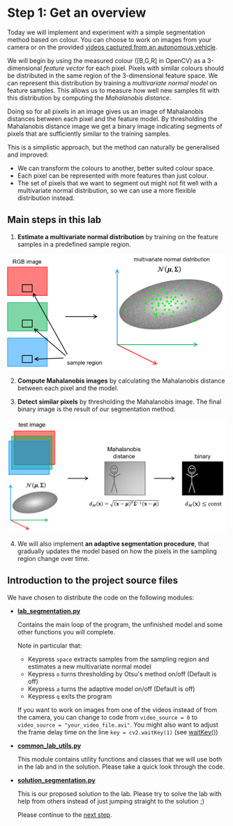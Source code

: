 # Step 1: Get an overview
Today we will implement and experiment with a simple segmentation method based on colour.
You can choose to work on images from your camera or on the provided [videos captured from an autonomous vehicle](../README.md).

We will begin by using the measured colour ([B,G,R] in OpenCV) as a 3-dimensional *feature vector* for each pixel.
Pixels with similar colours should be distributed in the same region of the 3-dimensional feature space.
We can represent this distribution by training a *multivariate normal model* on feature samples.
This allows us to measure how well new samples fit with this distribution by computing the *Mahalanobis distance*.

Doing so for all pixels in an image gives us an image of Mahalanobis distances between each pixel and the feature model.
By thresholding the Mahalanobis distance image we get a binary image indicating segments of pixels that are sufficiently similar to the training samples.

This is a simplistic approach, but the method can naturally be generalised and improved:

- We can transform the colours to another, better suited colour space.
- Each pixel can be represented with more features than just colour.
- The set of pixels that we want to segment out might not fit well with a multivariate normal distribution, so we can
 use a more flexible distribution instead.

  
## Main steps in this lab
1. **Estimate a multivariate normal distribution** by training on the feature samples in a predefined sample region.

  ![illustration of the estimation process](img/from_rgb_to_normal_dist.png)

2. **Compute Mahalanobis images** by calculating the Mahalanobis distance between each pixel and the model.

3. **Detect similar pixels** by thresholding the Mahalanobis image.
The final binary image is the result of our segmentation method.

  ![Illustration of the evaluation process](img/from_rgb_and_normal_dist_to_segmentation.png)
 
4. We will also implement **an adaptive segmentation procedure**, that gradually updates the model based on how the pixels in the sampling region change over time. 


## Introduction to the project source files
We have chosen to distribute the code on the following modules:
- [**lab_segmentation.py**](../lab_segmentation.py)

  Contains the main loop of the program, the unfinished model and some other functions you will complete.
  
  Note in particular that:
    - Keypress `space` extracts samples from the sampling region and estimates a new multivariate normal model
    - Keypress `o` turns thresholding by Otsu's method on/off (Default is off)
    - Keypress `a` turns the adaptive model on/off (Default is off)
    - Keypress `q` exits the program
  
  If you want to work on images from one of the videos instead of from the camera, you can change to code from `video_source = 0` to `video_source = "your_video_file.avi"`.
  You might also want to adjust the frame delay time on the line `key = cv2.waitKey(1)` (see [waitKey()](https://docs.opencv.org/4.5.5/d7/dfc/group__highgui.html#ga5628525ad33f52eab17feebcfba38bd7))

- [**common_lab_utils.py**](../common_lab_utils.py)

  This module contains utility functions and classes that we will use both in the lab and in the solution.
  Please take a quick look through the code.
 
- [**solution_segmentation.py**](../solution_segmentation.py)

  This is our proposed solution to the lab.
  Please try to solve the lab with help from others instead of just jumping straight to the solution ;)
  

  Please continue to the [next step](2-implement-simple-color-based-segmentation.md).
